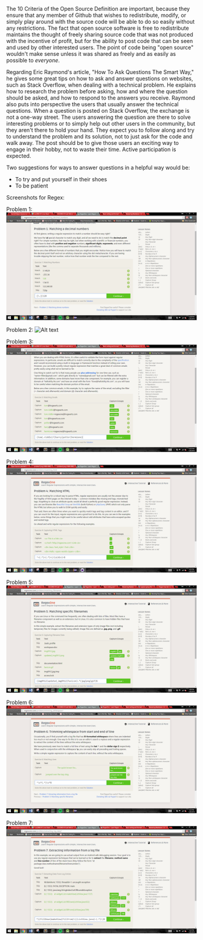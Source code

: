 

  The 10 Criteria of the Open Source Definition are important, because they ensure that any member of Github that wishes to redistribute, modify, or simply play around with the source code will be able to do so easily without any restrictions. The fact that open source software is free to redistribute maintains the thought of freely sharing source code that was not produced with the incentive of profit, but for the ability to post code that can be seen and used by other interested users. The point of code being "open source" wouldn't make sense unless it was shared as freely and as easily as possible to *everyone*.

  Regarding Eric Raymond's article, "How To Ask Questions The Smart Way," he gives some great tips on how to ask and answer questions on websites, such as Stack Overflow, when dealing with a technical problem. He explains how to research the problem before asking, how and where the question should be asked, and how to respond to the answers you receive. Raymond also puts into perspective the users that usually answer the technical questions.  When a question is posted on Stack Overflow, the exchange is not a one-way street. The users answering the question are there to solve interesting problems or to simply help out other users in the community, but they aren't there to hold your hand. They expect you to follow along and try to understand the problem and its solution, not to just ask for the code and walk away. The post should be to give those users an exciting way to engage in their hobby, not to waste their time. Active participation is expected.
  
Two suggestions for ways to answer questions in a helpful way would be:
  - To try and put yourself in their shoes
  - To be patient

Screenshots for Regex:

Problem 1:
![Alt text](https://raw.githubusercontent.com/harrij15/Open-Source-Labs/2969fea36c93a796d5ecc38237bad09febba6f42/problem1.png)

Problem 2:
![Alt text](blob:https%3A//drive.google.com/4f662106-71f0-460b-bfd4-4ae47c81e25b)

Problem 3:
![Alt text](https://raw.githubusercontent.com/harrij15/Open-Source-Labs/master/problem3.png)

Problem 4:
![Alt text](https://raw.githubusercontent.com/harrij15/Open-Source-Labs/master/problem4_1.png)

Problem 5:
![Alt text](https://raw.githubusercontent.com/harrij15/Open-Source-Labs/master/problem5.png)

Problem 6:
![Alt text](https://raw.githubusercontent.com/harrij15/Open-Source-Labs/master/problem6.png)

Problem 7:
![Alt text](https://raw.githubusercontent.com/harrij15/Open-Source-Labs/master/problem7.png)
